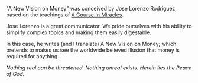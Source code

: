 "A New Vision on Money" was conceived by Jose Lorenzo Rodriguez, based on the teachings of [A Course In Miracles](https://acimce.app/).

Jose Lorenzo is a great communicator. We pride ourselves with his ability to simplify complex topics and making them easily digestable.

In this case, he writes (and I translate) A New Vision on Money; which pretends to makes us see the worldwide believed illusion that money is required for anything.


*Nothing real can be threatened. Nothing unreal exists. Herein lies the Peace of God.*
